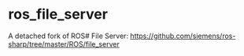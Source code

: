 # ros_file_server
A detached fork of ROS# File Server: https://github.com/siemens/ros-sharp/tree/master/ROS/file_server
